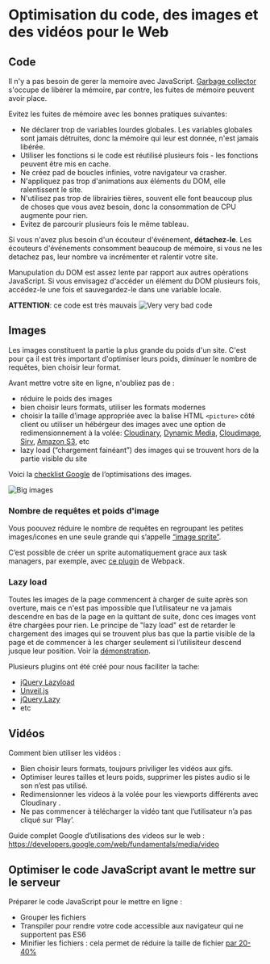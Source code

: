 # Optimisation du code, des images et des vidéos pour le Web

## Code

Il n'y a pas besoin de gerer la memoire avec JavaScript. [Garbage collector](https://developer.mozilla.org/en-US/docs/Web/JavaScript/Memory_Management) s'occupe de libérer la mémoire, par contre, les fuites de mémoire peuvent avoir place.

Evitez les fuites de mémoire avec les bonnes pratiques suivantes:
+ Ne déclarer trop de variables lourdes globales. Les variables globales sont jamais détruites, donc la mémoire qui leur est donnée, n'est jamais libérée.
+ Utiliser les fonctions si le code est réutilisé plusieurs fois - les fonctions peuvent être mis en cache.
+ Ne créez pad de boucles infinies, votre navigateur va crasher.
+ N'appliquez pas trop d'animations aux éléments du DOM, elle ralentissent le site.
+ N'utilisez pas trop de librairies tières, souvent elle font beaucoup plus de choses que vous avez besoin, donc la consommation de CPU augmente pour rien.
+ Evitez de parcourir plusieurs fois le même tableau.

Si vous n'avez plus besoin d'un écouteur d'événement, **détachez-le**. Les écouteurs d'événements consomment beaucoup de mémoire, si vous ne les detachez pas, leur nombre va incrémenter et ralentir votre site. 

Manupulation du DOM est assez lente par rapport aux autres opérations JavaScript. Si vous envisagez d'accéder un élément du DOM plusieurs fois, accédez-le une fois et sauvegardez-le dans une variable locale.

**ATTENTION**: ce code est très mauvais 
![Very very bad code](https://i.ibb.co/xhWzg21/Bad-code-if-DOM.png)

## Images

Les images constituent la partie la plus grande du poids d'un site. C'est pour ça il est très important d'optimiser leurs poids, diminuer le nombre de requêtes, bien choisir leur format.

Avant mettre votre site en ligne, n'oubliez pas de :
+ réduire le poids des images
+ bien choisir leurs formats, utiliser les formats modernes
+ choisir la taille d’image appropriée avec la balise HTML `<picture>` côté client ou utiliser un hébérgeur des images avec une option de redimensionnement à la volée: [Cloudinary](https://cloudinary.com/), [Dynamic Media](https://landing.adobe.com/en/na/dynamic-media/ctir-2755/solutions.html), [Cloudimage](https://www.cloudimage.io/en/home), [Sirv](https://sirv.com/features/image-resize-api/), [Amazon S3](https://aws.amazon.com/s3/), etc
+ lazy load (“chargement fainéant”) des images qui se trouvent hors de la partie visible du site

Voici la [checklist Google](https://developers.google.com/web/fundamentals/performance/optimizing-content-efficiency/image-optimization) de l’optimisations des images.

![Big images](https://i.ibb.co/6n5Rtqg/website-size.jpg)

### Nombre de requêtes et poids d'image

Vous poouvez réduire le nombre de requêtes en regroupant les petites images/icones en une seule grande qui s’appelle [“image sprite”](https://www.w3schools.com/css/css_image_sprites.asp).

C’est possible de créer un sprite automatiquement grace aux task managers, par exemple, avec [ce plugin](https://github.com/mixtur/webpack-spritesmith) de Webpack.

### Lazy load

Toutes les images de la page commencent à charger de suite après son overture, mais ce n'est pas impossible que l’utilisateur ne va jamais descendre en bas de la page en la quittant de suite, donc ces images vont être chargées pour rien.
Le principe de "lazy load" est de retarder le chargement des images qui se trouvent plus bas que la partie visible de la page et de commencer à les charger seulement si l’utilisiteur descend jusque leur position. Voir la [démonstration](https://davidwalsh.name/demo/lazyload-2.0.php).

Plusieurs plugins ont été créé pour nous faciliter la tache:
+ [jQuery Lazyload](https://github.com/tuupola/jquery_lazyload)
+ [Unveil.js](http://luis-almeida.github.io/unveil/)
+ [jQuery.Lazy](http://jquery.eisbehr.de/lazy/)
+ etc

## Vidéos

Comment bien utiliser les vidéos :

+ Bien choisir leurs formats, toujours priviliger les vidéos aux gifs.
+ Optimiser leures tailles et leurs poids, supprimer les pistes audio si le son n’est pas utilisé.
+ Redimensionner les videos à la volée pour les viewports différents avec Cloudinary .
+ Ne pas commencer à télécharger la vidéo tant que l’utilisateur n’a pas cliqué sur ‘Play’.

Guide complet Google d’utilisations des videos sur le web : <https://developers.google.com/web/fundamentals/media/video>


## Optimiser le code JavaScript avant le mettre sur le serveur

Préparer le code JavaScript pour le mettre en ligne :
+ Grouper les fichiers
+ Transpiler pour rendre votre code accessible aux navigateur qui ne supportent pas ES6
+ Minifier les fichiers : cela permet de réduire la taille de fichier [par 20-40%](https://www.gribble.org/techreports/minification/)